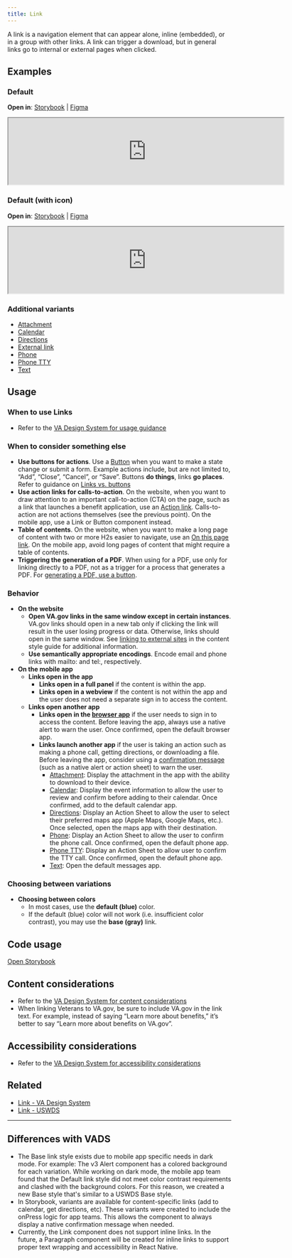 ```yaml
---
title: Link
---
```


A link is a navigation element that can appear alone, inline (embedded), or in a group with other links. A link can trigger a download, but in general links go to internal or external pages when clicked.

## Examples

### Default

**Open in**: [Storybook](https://department-of-veterans-affairs.github.io/va-mobile-library/?path=/docs/link--default) | [Figma](https://www.figma.com/file/Zzt8z60hCtdEzXx2GFWghH/%F0%9F%93%90-Component-Library?type=design&node-id=235-771&mode=design&t=CNVVTHmCkOFHUVbq-4)

<iframe width="620" height="" alt="Image of component in Storybook" src="https://department-of-veterans-affairs.github.io/va-mobile-library/?path=/story/link--default&full=1&shortcuts=false&singleStory=true" allowfullscreen></iframe>

### Default (with icon)

**Open in**: [Storybook](https://department-of-veterans-affairs.github.io/va-mobile-library/?path=/docs/link--default-with-icon) | [Figma](https://www.figma.com/file/Zzt8z60hCtdEzXx2GFWghH/%F0%9F%93%90-Component-Library?type=design&node-id=235-772&mode=design&t=CNVVTHmCkOFHUVbq-4)

<iframe width="620" height="" alt="Image of component in Storybook" src="https://department-of-veterans-affairs.github.io/va-mobile-library/?path=/story/link--default-with-icon&full=1&shortcuts=false&singleStory=true" allowfullscreen></iframe>

### Additional variants

- [Attachment](https://department-of-veterans-affairs.github.io/va-mobile-library/iframe.html?args=&id=link--attachment&viewMode=story)
- [Calendar](https://department-of-veterans-affairs.github.io/va-mobile-library/iframe.html?args=&id=link--calendar&viewMode=story)
- [Directions](https://department-of-veterans-affairs.github.io/va-mobile-library/iframe.html?args=&id=link--directions&viewMode=story)
- [External link](https://department-of-veterans-affairs.github.io/va-mobile-library/iframe.html?args=&id=link--external-link&viewMode=story)
- [Phone](https://department-of-veterans-affairs.github.io/va-mobile-library/iframe.html?args=&id=link--phone&viewMode=story)
- [Phone TTY](https://department-of-veterans-affairs.github.io/va-mobile-library/iframe.html?args=&id=link--phone-tty&viewMode=story)
- [Text](https://department-of-veterans-affairs.github.io/va-mobile-library/iframe.html?args=&id=link--text&viewMode=story)

## Usage

### When to use Links

- Refer to the [VA Design System for usage guidance](https://design.va.gov/components/link/#usage)

### When to consider something else

- **Use buttons for actions**. Use a [Button](https://design.va.gov/components/button) when you want to make a state change or submit a form. Example actions include, but are not limited to, “Add”, “Close”, “Cancel”, or “Save”. Buttons **do things**, links **go places**. Refer to guidance on [Links vs. buttons](https://design.va.gov/components/link/action#links-vs-buttons)
- **Use action links for calls-to-action**. On the website, when you want to draw attention to an important call-to-action (CTA) on the page, such as a link that launches a benefit application, use an [Action link](https://design.va.gov/components/link/action). Calls-to-action are not actions themselves (see the previous point). On the mobile app, use a Link or Button component instead.
- **Table of contents**. On the website, when you want to make a long page of content with two or more H2s easier to navigate, use an [On this page link](https://design.va.gov/components/on-this-page). On the mobile app, avoid long pages of content that might require a table of contents.
- **Triggering the generation of a PDF**. When using for a PDF, use only for linking directly to a PDF, not as a trigger for a process that generates a PDF. For [generating a PDF, use a button](https://design.va.gov/components/link/#links-vs-buttons).

### Behavior

- **On the website**
  - **Open VA.gov links in the same window except in certain instances**. VA.gov links should open in a new tab only if clicking the link will result in the user losing progress or data. Otherwise, links should open in the same window. See [linking to external sites](https://design.va.gov/content-style-guide/links/#linking-to-external-sites) in the content style guide for additional information.
  - **Use semantically appropriate encodings**. Encode email and phone links with mailto: and tel:, respectively.
- **On the mobile app**
  - **Links open in the app**
    - **Links open in a full panel** if the content is within the app.
    - **Links open in a webview** if the content is not within the app and the user does not need a separate sign in to access the content.
  - **Links open another app**
    - **Links open in the [browser app](https://department-of-veterans-affairs.github.io/va-mobile-library/iframe.html?args=&id=link--external-link&viewMode=story)** if the user needs to sign in to access the content. Before leaving the app, always use a native alert to warn the user. Once confirmed, open the default browser app.
    - **Links launch another app** if the user is taking an action such as making a phone call, getting directions, or downloading a file. Before leaving the app, consider using a [confirmation message](https://department-of-veterans-affairs.github.io/va-mobile-app/docs/Flagship%20design%20library/Patterns/confirmation-messages) (such as a native alert or action sheet) to warn the user.
      - [Attachment](https://department-of-veterans-affairs.github.io/va-mobile-library/iframe.html?args=&id=link--attachment&viewMode=story): Display the attachment in the app with the ability to download to their device.
      - [Calendar](https://department-of-veterans-affairs.github.io/va-mobile-library/iframe.html?args=&id=link--calendar&viewMode=story): Display the event information to allow the user to review and confirm before adding to their calendar. Once confirmed, add to the default calendar app.
      - [Directions](https://department-of-veterans-affairs.github.io/va-mobile-library/iframe.html?args=&id=link--directions&viewMode=story): Display an Action Sheet to allow the user to select their preferred maps app (Apple Maps, Google Maps, etc.). Once selected, open the maps app with their destination.
      - [Phone](https://department-of-veterans-affairs.github.io/va-mobile-library/iframe.html?args=&id=link--phone&viewMode=story): Display an Action Sheet to allow the user to confirm the phone call. Once confirmed, open the default phone app.
      - [Phone TTY](https://department-of-veterans-affairs.github.io/va-mobile-library/iframe.html?args=&id=link--phone-tty&viewMode=story): Display an Action Sheet to allow user to confirm the TTY call. Once confirmed, open the default phone app.
      - [Text](https://department-of-veterans-affairs.github.io/va-mobile-library/iframe.html?args=&id=link--text&viewMode=story): Open the default messages app.

### Choosing between variations

- **Choosing between colors**
  - In most cases, use the **default (blue)** color.
  - If the default (blue) color will not work (i.e. insufficient color contrast), you may use the **base (gray)** link.

## Code usage

[Open Storybook](https://department-of-veterans-affairs.github.io/va-mobile-library/?path=/docs/link--docs)

## Content considerations

- Refer to the [VA Design System for content considerations](https://design.va.gov/components/link/#content-considerations)
- When linking Veterans to VA.gov, be sure to include VA.gov in the link text. For example, instead of saying “Learn more about benefits,” it’s better to say “Learn more about benefits on VA.gov”.

## Accessibility considerations

- Refer to the [VA Design System for accessibility considerations](https://design.va.gov/components/link/#accessibility-considerations)

## Related

- [Link - VA Design System](https://design.va.gov/components/link/)
- [Link - USWDS](https://designsystem.digital.gov/components/link/)

---

## Differences with VADS

- The Base link style exists due to mobile app specific needs in dark mode. For example: The v3 Alert component has a colored background for each variation. While working on dark mode, the mobile app team found that the Default link style did not meet color contrast requirements and clashed with the background colors. For this reason, we created a new Base style that's similar to a USWDS Base style.
- In Storybook, variants are available for content-specific links (add to calendar, get directions, etc). These variants were created to include the onPress logic for app teams. This allows the component to always display a native confirmation message when needed.
- Currently, the Link component does not support inline links. In the future, a Paragraph component will be created for inline links to support proper text wrapping and accessibility in React Native.
